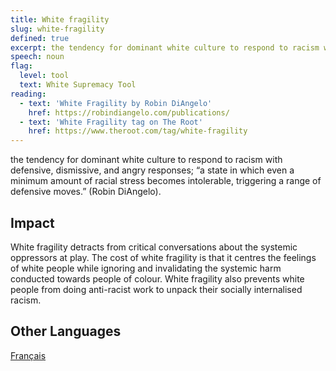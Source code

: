 ```yaml
---
title: White fragility
slug: white-fragility
defined: true
excerpt: the tendency for dominant white culture to respond to racism with defensive, dismissive, and angry responses; “a state in which even a minimum amount of racial stress becomes intolerable, triggering a range of defensive moves.” (Robin DiAngelo).
speech: noun
flag:
  level: tool
  text: White Supremacy Tool
reading:
  - text: 'White Fragility by Robin DiAngelo'
    href: https://robindiangelo.com/publications/
  - text: 'White Fragility tag on The Root'
    href: https://www.theroot.com/tag/white-fragility
---
```


the tendency for dominant white culture to respond to racism with defensive, dismissive, and angry responses; “a state in which even a minimum amount of racial stress becomes intolerable, triggering a range of defensive moves.” (Robin DiAngelo).

## Impact

White fragility detracts from critical conversations about the systemic oppressors at play. The cost of white fragility is that it centres the feelings of white people while ignoring and invalidating the systemic harm conducted towards people of colour. White fragility also prevents white people from doing anti-racist work to unpack their socially internalised racism.

## Other Languages

[Français](/definitions/fr_FR/fragilite-blanche)
